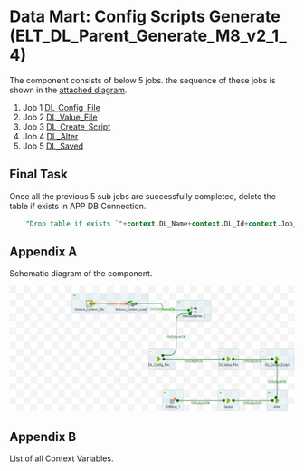 # Data Mart: Config Scripts Generate (ELT_DL_Parent_Generate_M8_v2_1_4)

The component consists of below 5 jobs. the sequence of these jobs is shown in the [attached diagram](#appendix-a).


1. Job 1 [DL_Config_File](/DL_Config_File.md)
2. Job 2 [DL_Value_File](/ELT_DL_Value_File_M8.md)
3. Job 3 [DL_Create_Script](/ELT_DL_Create_Script_M8.md)
4. Job 4 [DL_Alter](/DL%20Alter%20Jobs/ELT_DL_Alter_Job_Group.md)
5. Job 5 [DL_Saved](/ELT_DL_Saved_Info_M8_v1.md)


## Final Task
Once all the previous 5 sub jobs are successfully completed, delete the table if exists in APP DB Connection.

```sql
    "Drop table if exists `"+context.DL_Name+context.DL_Id+context.Job_Id+"`"
```

## Appendix A

Schematic diagram of the component.

![schematic diagram](./ELT_DL_Parent_Generate_M8_v2.png "ELT_DL_Parent_Generate_M8_v2_1_4")


## Appendix B

List of all Context Variables.


                                                      




